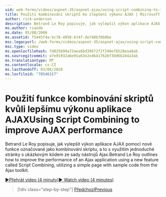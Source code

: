 ```yaml
---
uid: web-forms/videos/aspnet-35/aspnet-ajax/using-script-combining-to-improve-ajax-performance
title: Použití kombinování skriptů ke zlepšení výkonu AJAX | Microsoft Docs
author: rick-anderson
description: Betrand Le Roy popisuje, jak vylepšit výkon aplikace AJAX pomocí nové funkce s názvem kombinování skriptu s využitím jednoduché stránky s SAMP...
ms.author: riande
ms.date: 05/08/2008
ms.assetid: f5445f4a-bc78-4950-b74f-de748bf8b0be
msc.legacyurl: /web-forms/videos/aspnet-35/aspnet-ajax/using-script-combining-to-improve-ajax-performance
msc.type: video
ms.openlocfilehash: fd025699a72aea6bd39672f2f240e76528eaa8ab
ms.sourcegitcommit: e7e91932a6e91a63e2e46417626f39d6b244a3ab
ms.translationtype: MT
ms.contentlocale: cs-CZ
ms.lasthandoff: 03/06/2020
ms.locfileid: "78546317"
---
```

# <a name="using-script-combining-to-improve-ajax-performance"></a><span data-ttu-id="98f26-103">Použití funkce kombinování skriptů kvůli lepšímu výkonu aplikace AJAX</span><span class="sxs-lookup"><span data-stu-id="98f26-103">Using Script Combining to improve AJAX performance</span></span>

<span data-ttu-id="98f26-104">Betrand Le Roy popisuje, jak vylepšit výkon aplikace AJAX pomocí nové funkce označované jako kombinování skriptu, a to s využitím jednoduché stránky s ukázkovým kódem ze sady nástrojů Ajax.</span><span class="sxs-lookup"><span data-stu-id="98f26-104">Betrand Le Roy outlines how to improve the performance of an Ajax application using a new feature called Script Combining, utilizing a simple page with sample code from the Ajax toolkit.</span></span>

[<span data-ttu-id="98f26-105">&#9654;Přehrát video (4 minuty)</span><span class="sxs-lookup"><span data-stu-id="98f26-105">&#9654; Watch video (4 minutes)</span></span>](https://channel9.msdn.com/Blogs/ASP-NET-Site-Videos/using-script-combining-to-improve-ajax-performance)

> [!div class="step-by-step"]
> [<span data-ttu-id="98f26-106">Předchozí</span><span class="sxs-lookup"><span data-stu-id="98f26-106">Previous</span></span>](introduction-to-aspnet-ajax-history.md)

